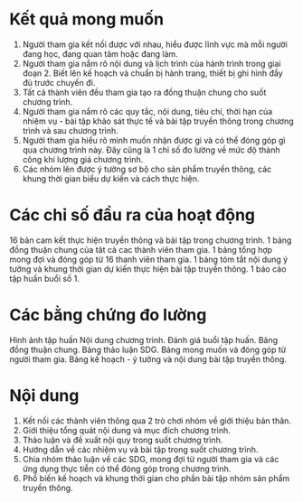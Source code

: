 # Kết quả mong muốn
1. Người tham gia kết nối được với nhau, hiểu được lĩnh vực mà mỗi người đang học, đang quan tâm hoặc đang làm.
2. Người tham gia nắm rõ nội dung và lịch trình của hành trình trong giai đoạn 2. Biết lên kế hoạch và chuẩn bị hành trang, thiết bị ghi hình đầy đủ trước chuyến đi.
3. Tất cả thành viên đều tham gia tạo ra đồng thuận chung cho suốt chương trình.
4. Người tham gia nắm rõ các quy tắc, nội dung, tiêu chí, thời hạn của nhiệm vụ - bài tập khảo sát thực tế và bài tập truyền thông trong chương trình và sau chương trình.
5. Người tham gia hiểu rõ mình muốn nhận được gì và có thể đóng góp gì qua chương trình này. Đây cũng là 1 chỉ số đo lường về mức độ thành công khi lượng giá chương trình.
6. Các nhóm lên được ý tưởng sơ bộ cho sản phẩm truyền thông, các khung thời gian biểu dự kiến và cách thực hiện.

# Các chỉ số đầu ra của hoạt động
16 bản cam kết thực hiện truyền thông và bài tập trong chương trình.
1 bảng đồng thuận chung của tât cả cac thành viên tham gia.
1 bảng tổng hợp mong đợi và đóng góp từ 16 thanh viên tham gia.
1 bảng tóm tắt nội dung ý tưởng và khung thời gian dự kiến thực hiện bài tập truyền thông.
1 báo cáo tập huấn buổi số 1.

# Các bằng chứng đo lường
Hình ảnh tập huấn
Nội dung chương trình.
Đánh giá buổi tập huấn.
Bảng đồng thuận chung.
Bảng thảo luận SDG.
Bảng mong muốn và đóng góp từ người tham gia.
Bảng kế hoạch - ý tưởng và nội dung bài tập truyền thông.
 
# Nội dung
1. Kết nối các thành viên thông qua 2 trò chơi nhóm về giới thiệu bản thân. 
2. Giới thiệu tổng quát nội dung và mục đích chương trình.
3. Thảo luận và đề xuất nội quy trong suốt chương trình.
4. Hướng dẫn về các nhiệm vụ và bài tập trong suốt chương trình.
5. Chia nhóm thảo luận về các SDG, mong đợi từ người tham gia và các ứng dụng thực tiễn có thể đóng góp trong chương trình.
6. Phổ biến kế hoạch và khung thời gian cho phần bài tập nhóm sản phẩm truyền thông.